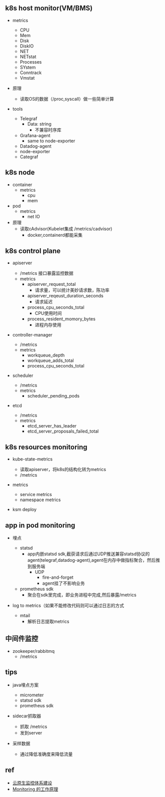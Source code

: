 
## k8s host monitor(VM/BMS)
+ metrics
    + CPU
    + Mem
    + Disk
    + DiskIO
    + NET
    + NETstat
    + Processes
    + SYstem
    + Conntrack
    + Vmstat

+ 原理
    + 读取OS的数据（/proc,syscall）做一些简单计算

+ tools
    + Telegraf
        + Data: string
            + 不兼容时序库
    + Grafana-agent
        + same to node-exporter
    + Datadog-agent
    + node-exporter
    + Categraf

## k8s node
+ container
    + metrics
        + cpu
        + mem
+ pod
    + metrics
        + net IO
+ 原理
    + 读取cAdvisor(Kubelet集成 /metrics/cadvisor)
        + docker,containerd都能采集

## k8s control plane

+ apiserver
    + /metrics 接口暴露监控数据
    + metrics
        + apiserver_request_total
            + 请求量，可以统计美妙请求数，陈功率
        + apiserver_reqeust_duration_seconds
            + 请求延迟
        + process_cpu_seconds_total
            + CPU使用时间
        + process_resident_momory_bytes
            + 进程内存使用

+ controller-manager
    + /metrics
    + metrics
        + workqueue_depth
        + workqueue_adds_total
        + process_cpu_seconds_total

+ scheduler
    + /metrics
    + metrics
        + scheduler_pending_pods

+ etcd
    + /metrics
    + metrics
        + etcd_server_has_leader
        + etcd_server_proposals_failed_total


## k8s resources monitoring

+ kube-state-metrics
    + 读取apiserver，将k8s的结构化转为metrics
    + /metrics

+ metrics
    + service metrics
    + namespace metrics

+ ksm deploy


## app in pod monitoring

+ 埋点
    + statsd
        + app内嵌statsd sdk,截获请求后通过UDP推送兼容statsd协议的agent(telegraf,datadog-agent),agent在内存中做指标聚合，然后推到服务端
            + UDP
                + fire-and-forget
                + agent挂了不影响业务
    + prometheus sdk
        + 聚合在sdk里完成，即业务进程中完成,然后暴露/metrics

+ log to metrics（如果不能修改代码则可以通过日志的方式
    + mtail
        + 解析日志提取metrics

## 中间件监控
+ zookeeper/rabbitmq
    + /metrics

## tips

+ java埋点方案
    + micrometer
    + statsd sdk
    + prometheus sdk

+ sidecar抓取器 
    + 抓取 /metrics 
    + 发到server

+ 采样数据
    + 通过降低准确度来降低流量

## ref

+ [云原生监控体系建设](https://www.bilibili.com/video/BV1Jt4y1n7Na?spm_id_from=444.41.list.card_archive.click&vd_source=d3c0a53193a65728ad278e633b3790e5)
+ [Monitoring 的工作原理](https://docs.ranchermanager.rancher.io/zh/integrations-in-rancher/monitoring-and-alerting/how-monitoring-works)